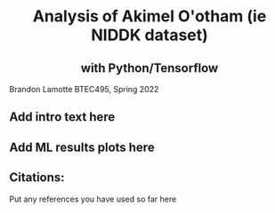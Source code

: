 <h1 align=center> 
Analysis of Akimel O'otham (ie NIDDK dataset) 
</h1>  
<h2 align=center>with Python/Tensorflow</h2>
Brandon Lamotte
BTEC495, Spring 2022

<h2>
  Add intro text here </h2>
  
<h2>
  Add ML results plots here </h2>
  
  <h2>
  Citations:
  </h2>
  Put any references you have used so far here
